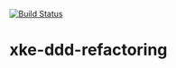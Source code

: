 [![Build Status](https://travis-ci.org/njozwiak/xke-ddd-refactoring.png?branch=master)](https://travis-ci.org/njozwiak/xke-ddd-refactoring)

xke-ddd-refactoring
===================
